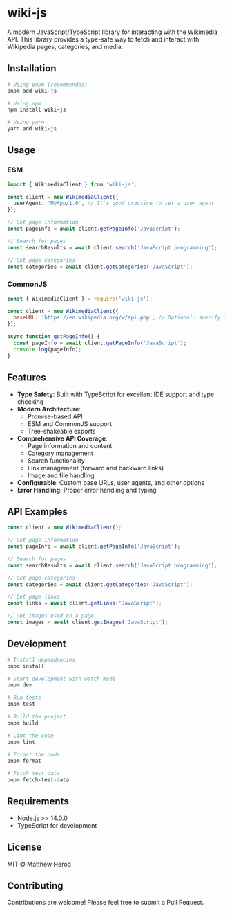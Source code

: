 # wiki-js

A modern JavaScript/TypeScript library for interacting with the Wikimedia API. This library provides a type-safe way to fetch and interact with Wikipedia pages, categories, and media.

## Installation

```bash
# Using pnpm (recommended)
pnpm add wiki-js

# Using npm
npm install wiki-js

# Using yarn
yarn add wiki-js
```

## Usage

### ESM
```typescript
import { WikimediaClient } from 'wiki-js';

const client = new WikimediaClient({
  userAgent: 'MyApp/1.0', // It's good practice to set a user agent
});

// Get page information
const pageInfo = await client.getPageInfo('JavaScript');

// Search for pages
const searchResults = await client.search('JavaScript programming');

// Get page categories
const categories = await client.getCategories('JavaScript');
```

### CommonJS
```javascript
const { WikimediaClient } = require('wiki-js');

const client = new WikimediaClient({
  baseURL: 'https://en.wikipedia.org/w/api.php', // Optional: specify a different wiki
});

async function getPageInfo() {
  const pageInfo = await client.getPageInfo('JavaScript');
  console.log(pageInfo);
}
```

## Features

- **Type Safety**: Built with TypeScript for excellent IDE support and type checking
- **Modern Architecture**: 
  - Promise-based API
  - ESM and CommonJS support
  - Tree-shakeable exports
- **Comprehensive API Coverage**:
  - Page information and content
  - Category management
  - Search functionality
  - Link management (forward and backward links)
  - Image and file handling
- **Configurable**: Custom base URLs, user agents, and other options
- **Error Handling**: Proper error handling and typing

## API Examples

```typescript
const client = new WikimediaClient();

// Get page information
const pageInfo = await client.getPageInfo('JavaScript');

// Search for pages
const searchResults = await client.search('JavaScript programming');

// Get page categories
const categories = await client.getCategories('JavaScript');

// Get page links
const links = await client.getLinks('JavaScript');

// Get images used on a page
const images = await client.getImages('JavaScript');
```

## Development

```bash
# Install dependencies
pnpm install

# Start development with watch mode
pnpm dev

# Run tests
pnpm test

# Build the project
pnpm build

# Lint the code
pnpm lint

# Format the code
pnpm format

# Fetch test data
pnpm fetch-test-data
```

## Requirements

- Node.js >= 14.0.0
- TypeScript for development

## License

MIT © Matthew Herod

## Contributing

Contributions are welcome! Please feel free to submit a Pull Request. 